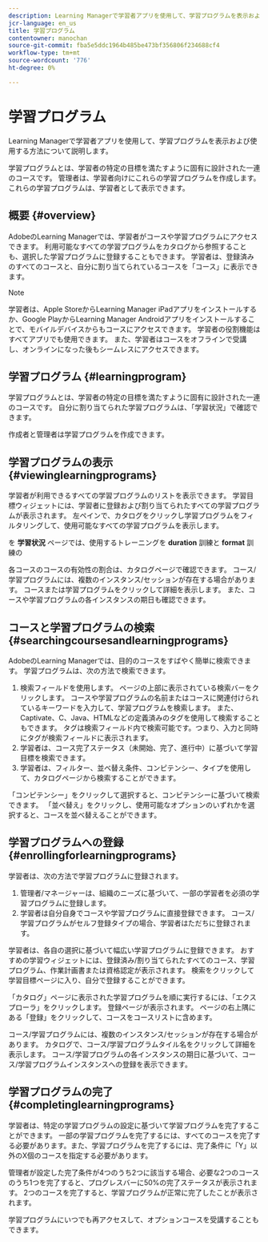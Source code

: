 ```yaml
---
description: Learning Managerで学習者アプリを使用して、学習プログラムを表示および使用する方法について説明します。
jcr-language: en_us
title: 学習プログラム
contentowner: manochan
source-git-commit: fba5e5ddc1964b485be473bf356806f234688cf4
workflow-type: tm+mt
source-wordcount: '776'
ht-degree: 0%

---
```




# 学習プログラム

Learning Managerで学習者アプリを使用して、学習プログラムを表示および使用する方法について説明します。

学習プログラムとは、学習者の特定の目標を満たすように固有に設計された一連のコースです。 管理者は、学習者向けにこれらの学習プログラムを作成します。 これらの学習プログラムは、学習者として表示できます。

## 概要 {#overview}

AdobeのLearning Managerでは、学習者がコースや学習プログラムにアクセスできます。 利用可能なすべての学習プログラムをカタログから参照することも、選択した学習プログラムに登録することもできます。 学習者は、登録済みのすべてのコースと、自分に割り当てられているコースを「コース」に表示できます。

>[!NOTE]
>
>学習者は、Apple StoreからLearning Manager iPadアプリをインストールするか、Google PlayからLearning Manager Androidアプリをインストールすることで、モバイルデバイスからもコースにアクセスできます。 学習者の役割機能はすべてアプリでも使用できます。 また、学習者はコースをオフラインで受講し、オンラインになった後もシームレスにアクセスできます。

## 学習プログラム {#learningprogram}

学習プログラムとは、学習者の特定の目標を満たすように固有に設計された一連のコースです。 自分に割り当てられた学習プログラムは、「学習状況」で確認できます。

作成者と管理者は学習プログラムを作成できます。

## 学習プログラムの表示 {#viewinglearningprograms}

学習者が利用できるすべての学習プログラムのリストを表示できます。 学習目標ウィジェットには、学習者に登録および割り当てられたすべての学習プログラムが表示されます。 左ペインで、カタログをクリックし学習プログラムをフィルタリングして、使用可能なすべての学習プログラムを表示します。

を **学習状況** ページでは、使用するトレーニングを **duration** 訓練と **format** 訓練の

各コースのコースの有効性の割合は、カタログページで確認できます。 コース/学習プログラムには、複数のインスタンス/セッションが存在する場合があります。 コースまたは学習プログラムをクリックして詳細を表示します。 また、コースや学習プログラムの各インスタンスの期日も確認できます。

## コースと学習プログラムの検索 {#searchingcoursesandlearningprograms}

AdobeのLearning Managerでは、目的のコースをすばやく簡単に検索できます。 学習プログラムは、次の方法で検索できます。

1. 検索フィールドを使用します。 ページの上部に表示されている検索バーをクリックします。 コースや学習プログラムの名前またはコースに関連付けられているキーワードを入力して、学習プログラムを検索します。 また、Captivate、C、Java、HTMLなどの定義済みのタグを使用して検索することもできます。 タグは検索フィールド内で検索可能です。つまり、入力と同時にタグが検索フィールドに表示されます。
1. 学習者は、コース完了ステータス（未開始、完了、進行中）に基づいて学習目標を検索できます。
1. 学習者は、フィルター、並べ替え条件、コンピテンシー、タイプを使用して、カタログページから検索することができます。

「コンピテンシー」をクリックして選択すると、コンピテンシーに基づいて検索できます。 「並べ替え」をクリックし、使用可能なオプションのいずれかを選択すると、コースを並べ替えることができます。

## 学習プログラムへの登録 {#enrollingforlearningprograms}

学習者は、次の方法で学習プログラムに登録されます。

1. 管理者/マネージャーは、組織のニーズに基づいて、一部の学習者を必須の学習プログラムに登録します。
1. 学習者は自分自身でコースや学習プログラムに直接登録できます。 コース/学習プログラムがセルフ登録タイプの場合、学習者はただちに登録されます。

学習者は、各自の選択に基づいて幅広い学習プログラムに登録できます。 おすすめの学習ウィジェットには、登録済み/割り当てられたすべてのコース、学習プログラム、作業計画書または資格認定が表示されます。 検索をクリックして学習目標ページに入り、自分で登録することができます。

「カタログ」ページに表示された学習プログラムを順に実行するには、「エクスプローラ」をクリックします。 登録ページが表示されます。 ページの右上隅にある「登録」をクリックして、コースをコースリストに含めます。

コース/学習プログラムには、複数のインスタンス/セッションが存在する場合があります。 カタログで、コース/学習プログラムタイル名をクリックして詳細を表示します。 コース/学習プログラムの各インスタンスの期日に基づいて、コース/学習プログラムインスタンスへの登録を表示できます。

## 学習プログラムの完了 {#completinglearningprograms}

学習者は、特定の学習プログラムの設定に基づいて学習プログラムを完了することができます。 一部の学習プログラムを完了するには、すべてのコースを完了する必要があります。また、学習プログラムを完了するには、完了条件に「Y」以外のX個のコースを指定する必要があります。

管理者が設定した完了条件が4つのうち2つに該当する場合、必要な2つのコースのうち1つを完了すると、プログレスバーに50%の完了ステータスが表示されます。 2つのコースを完了すると、学習プログラムが正常に完了したことが表示されます。

学習プログラムにいつでも再アクセスして、オプションコースを受講することもできます。
